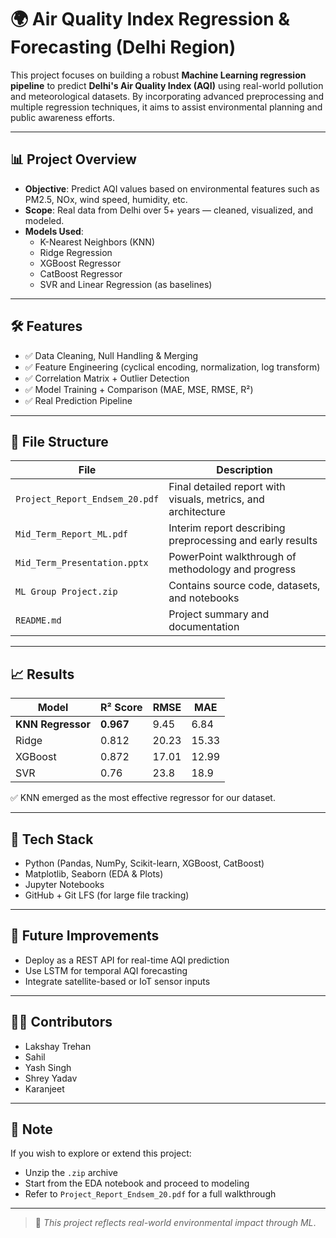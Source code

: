 # 🌍 Air Quality Index Regression & Forecasting (Delhi Region)

This project focuses on building a robust **Machine Learning regression pipeline** to predict **Delhi's Air Quality Index (AQI)** using real-world pollution and meteorological datasets. By incorporating advanced preprocessing and multiple regression techniques, it aims to assist environmental planning and public awareness efforts.

---

## 📊 Project Overview

- **Objective**: Predict AQI values based on environmental features such as PM2.5, NOx, wind speed, humidity, etc.
- **Scope**: Real data from Delhi over 5+ years — cleaned, visualized, and modeled.
- **Models Used**:
  - K-Nearest Neighbors (KNN)
  - Ridge Regression
  - XGBoost Regressor
  - CatBoost Regressor
  - SVR and Linear Regression (as baselines)

---

## 🛠 Features

- ✅ Data Cleaning, Null Handling & Merging
- ✅ Feature Engineering (cyclical encoding, normalization, log transform)
- ✅ Correlation Matrix + Outlier Detection
- ✅ Model Training + Comparison (MAE, MSE, RMSE, R²)
- ✅ Real Prediction Pipeline

---

## 📁 File Structure

| File | Description |
|------|-------------|
| `Project_Report_Endsem_20.pdf` | Final detailed report with visuals, metrics, and architecture |
| `Mid_Term_Report_ML.pdf` | Interim report describing preprocessing and early results |
| `Mid_Term_Presentation.pptx` | PowerPoint walkthrough of methodology and progress |
| `ML Group Project.zip` | Contains source code, datasets, and notebooks |
| `README.md` | Project summary and documentation |

---

## 📈 Results

| Model | R² Score | RMSE | MAE |
|-------|---------|------|-----|
| **KNN Regressor** | **0.967** | 9.45 | 6.84 |
| Ridge | 0.812 | 20.23 | 15.33 |
| XGBoost | 0.872 | 17.01 | 12.99 |
| SVR | 0.76 | 23.8 | 18.9 |

✅ KNN emerged as the most effective regressor for our dataset.

---

## 🧪 Tech Stack

- Python (Pandas, NumPy, Scikit-learn, XGBoost, CatBoost)
- Matplotlib, Seaborn (EDA & Plots)
- Jupyter Notebooks
- GitHub + Git LFS (for large file tracking)

---

## 📍 Future Improvements

- Deploy as a REST API for real-time AQI prediction
- Use LSTM for temporal AQI forecasting
- Integrate satellite-based or IoT sensor inputs

---

## 👨‍💻 Contributors

- Lakshay Trehan
- Sahil
- Yash Singh
- Shrey Yadav
- Karanjeet
  

---

## 📌 Note

If you wish to explore or extend this project:
- Unzip the `.zip` archive
- Start from the EDA notebook and proceed to modeling
- Refer to `Project_Report_Endsem_20.pdf` for a full walkthrough

---

> 🌱 _This project reflects real-world environmental impact through ML_.
